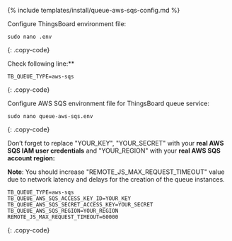 {% include templates/install/queue-aws-sqs-config.md %}

Configure ThingsBoard environment file:

```text
sudo nano .env
```
{: .copy-code}

Check following line:**

```.env
TB_QUEUE_TYPE=aws-sqs
```
{: .copy-code}

Configure AWS SQS environment file for ThingsBoard queue service:

```text
sudo nano queue-aws-sqs.env
```
{: .copy-code}

Don’t forget to replace "YOUR_KEY", "YOUR_SECRET" with your **real AWS SQS IAM user credentials** and "YOUR_REGION" with your **real AWS SQS account region:**

**Note**: You should increase "REMOTE_JS_MAX_REQUEST_TIMEOUT" value due to network latency and delays for the creation of the queue instances.

```.env
TB_QUEUE_TYPE=aws-sqs
TB_QUEUE_AWS_SQS_ACCESS_KEY_ID=YOUR_KEY
TB_QUEUE_AWS_SQS_SECRET_ACCESS_KEY=YOUR_SECRET
TB_QUEUE_AWS_SQS_REGION=YOUR_REGION
REMOTE_JS_MAX_REQUEST_TIMEOUT=60000
```
{: .copy-code}
